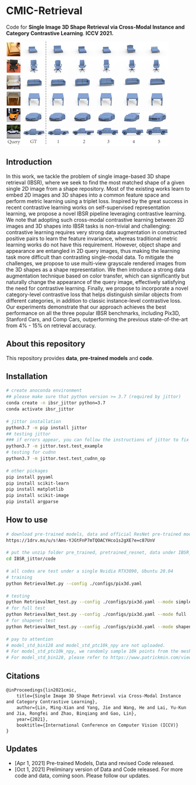 # CMIC-Retrieval
Code for **Single Image 3D Shape Retrieval via Cross-Modal Instance and Category Contrastive Learning**.  **ICCV 2021.**

![Overview](/images/teaser.png)



## Introduction

In this work, we tackle the problem of single image-based 3D shape retrieval (IBSR), where we seek to find the most matched shape of a given single 2D image from a shape repository. Most of the existing works  learn to embed 2D images and 3D shapes into a common feature space and perform metric learning using a triplet loss. Inspired by the great success in recent contrastive learning works on self-supervised  representation learning, we propose a novel IBSR pipeline leveraging contrastive learning. We note that adopting such cross-modal contrastive learning between 2D images and 3D shapes into IBSR tasks is non-trivial and challenging: contrastive learning requires very strong data augmentation in constructed positive pairs to learn the feature invariance, whereas traditional metric learning works do not have this requirement. However, object shape and appearance are entangled in 2D query images, thus making the learning task more difficult than contrasting single-modal data. To mitigate the challenges, we propose to use multi-view grayscale rendered images from the 3D shapes as a shape representation. We then introduce a strong data augmentation technique based on color transfer, which can significantly but naturally change the appearance of the query image, effectively satisfying the need for contrastive learning. Finally, we propose to incorporate a novel category-level contrastive loss that helps distinguish similar objects from different categories, in addition to classic instance-level contrastive loss. Our experiments demonstrate that our approach achieves the best performance on all the three popular IBSR benchmarks, including Pix3D, Stanford Cars, and Comp Cars, outperforming the previous state-of-the-art from 4% - 15% on retrieval accuracy.



## About this repository

This repository provides **data**, **pre-trained models** and **code**.



## Installation
```zsh
# create anoconda environment
## please make sure that python version >= 3.7 (required by jittor)
conda create -n ibsr_jittor python=3.7
conda activate ibsr_jittor

# jittor installation
python3.7 -m pip install jittor
## testing jittor
### if errors appear, you can follow the instructions of jittor to fix them.
python3.7 -m jittor.test.test_example
# testing for cudnn
python3.7 -m jittor.test.test_cudnn_op

# other pickages
pip install pyyaml
pip install scikit-learn
pip install matplotlib
pip install scikit-image
pip install argparse
```



## How to use

```zsh
# download pre-trained models, data and official ResNet pre-trained models from this links:
https://1drv.ms/u/s!Ams-YJGtFnP7mTQOACYHco1s2gXE?e=c87UnV

# put the unzip folder pre_trained, pretrained_resnet, data under IBSR_jittor/code
cd IBSR_jittor/code

# all codes are test under a single Nvidia RTX3090, Ubuntu 20.04
# training
python RetrievalNet.py --config ./configs/pix3d.yaml

# testing
python RetrievalNet_test.py --config ./configs/pix3d.yaml --mode simple
# for full test
python RetrievalNet_test.py --config ./configs/pix3d.yaml --mode full
# for shapenet test
python RetrievalNet_test.py --config ./configs/pix3d.yaml --mode shapenet

# pay to attention
# model_std_bin128 and model_std_ptc10k_npy are not uploaded.
# For model_std_ptc10k_npy, we randomly sample 10k points from the mesh by python igl package.
# For model_std_bin128, please refer to https://www.patrickmin.com/viewvox/ for more information.
```




## Citations
```
@inProceedings{lin2021cmic,
	title={Single Image 3D Shape Retrieval via Cross-Modal Instance and Category Contrastive Learning},
	author={Lin, Ming-Xian and Yang, Jie and Wang, He and Lai, Yu-Kun and Jia, Rongfei and Zhao, Binqiang and Gao, Lin},
	year={2021},
	booktitle={International Conference on Computer Vision (ICCV)}
}
```



## Updates
- [Apr 1, 2021] Pre-trained Models, Data and revised Code released. 
- [Oct 1, 2021] Preliminary version of Data and Code released. For more code and data, coming soon. Please follow our updates.

